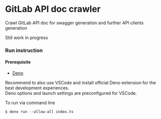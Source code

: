 # GitLab API doc crawler
Crawl GitLab API doc for swagger generation and further API clients generation

Still work in progress

### Run instruction
#### Prerequisite 
- [Deno](https://deno.land/)

Recommend to also use VSCode and install official Deno extension for the best development experiences.  
Deno options and launch settings are preconfigured for VSCode.

To run via command line
```shell
$ deno run --allow-all index.ts
```